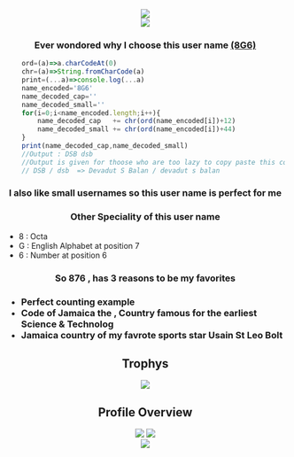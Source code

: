 



<div align="center"> 
      <img src="https://komarev.com/ghpvc/?username=8G6">
      <br>
      <img src="https://readme-typing-svg.herokuapp.com/?lines=Hi,+There!+%F0%9F%91%8B;I+am+Devadut+S+Balan+....;Wish+you+a+good+day+😇&center=true&size=35">
      <br>
      <h3>Ever wondored why I choose this user name <a href='https://github.com/8G6'>(8G6)</a></h3>
</div>

  ```js
      ord=(a)=>a.charCodeAt(0)
      chr=(a)=>String.fromCharCode(a)
      print=(...a)=>console.log(...a)
      name_encoded='8G6'
      name_decoded_cap=''
      name_decoded_small=''
      for(i=0;i<name_encoded.length;i++){
          name_decoded_cap   += chr(ord(name_encoded[i])+12)
          name_decoded_small += chr(ord(name_encoded[i])+44)
      }
      print(name_decoded_cap,name_decoded_small)
      //Output : DSB dsb
      //Output is given for thoose who are too lazy to copy paste this code and run it 
      // DSB / dsb  => Devadut S Balan / devadut s balan
 ```
 
<div align="left"> 
      <h3 align="center">I also like small usernames so this user name is perfect for me</h3>
      <h3 align="center">Other Speciality of this user name</h3>
      <ul>
             <li>8 : Octa </li>
             <li>G : English Alphabet at position 7 </li>
             <li>6 : Number at position 6 </li>
      </ul>
      <h3 align='center'>So 876 , has 3 reasons to be my favorites<h3> 
      <ul>
             <li>Perfect counting example </li>
             <li>Code of Jamaica the , Country famous for the earliest Science & Technolog</li>
             <li>Jamaica country of my favrote sports star Usain St Leo Bolt</li>
      </ul>
      
</div>
            
<div align="center"> 
      <h2>Trophys</h2>
      <img src="https://github-profile-trophy.vercel.app/?username=8G6&theme=discord&&row=2&column=3">
      <h2 align="center">Profile Overview</h2>
      <img src="https://github-readme-stats.vercel.app/api?username=8G6&theme=blue-green">
      <img src="https://github-readme-streak-stats.herokuapp.com/?user=8G6&theme=blue-green">
      <br>
      <img src="https://github-readme-stats.vercel.app/api/top-langs/?username=8G6&theme=highcontrast"> 
      <h2>
 </div>
